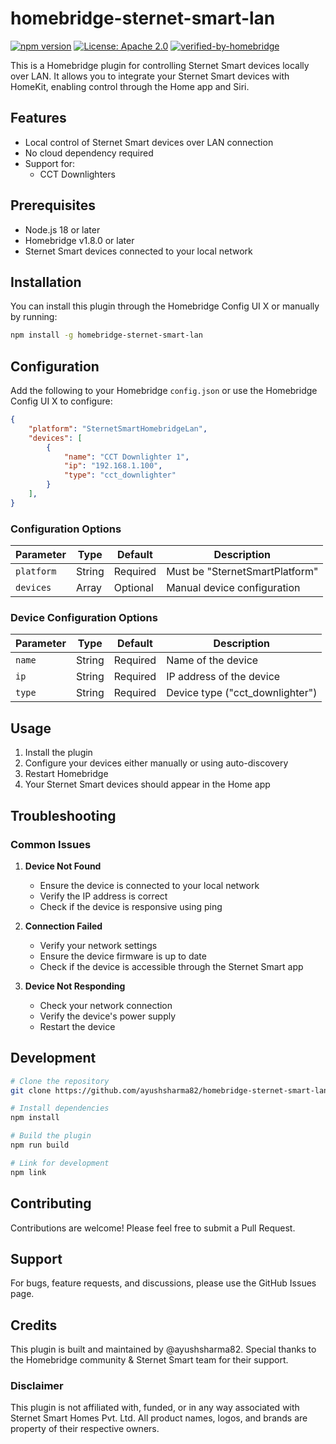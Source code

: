 # homebridge-sternet-smart-lan

[![npm version](https://badge.fury.io/js/homebridge-sternet-smart-lan.svg)](https://badge.fury.io/js/homebridge-sternet-smart-lan)
[![License: Apache 2.0](https://img.shields.io/badge/License-Apache%202.0-yellow.svg)](https://opensource.org/licenses/Apache-2.0)
[![verified-by-homebridge](https://badgen.net/badge/homebridge/verified/purple)](https://github.com/homebridge/homebridge/wiki/Verified-Plugins)

This is a Homebridge plugin for controlling Sternet Smart devices locally over LAN. It allows you to integrate your Sternet Smart devices with HomeKit, enabling control through the Home app and Siri.

## Features

- Local control of Sternet Smart devices over LAN connection
- No cloud dependency required
- Support for:
  - CCT Downlighters

## Prerequisites

- Node.js 18 or later
- Homebridge v1.8.0 or later
- Sternet Smart devices connected to your local network

## Installation

You can install this plugin through the Homebridge Config UI X or manually by running:

```bash
npm install -g homebridge-sternet-smart-lan
```

## Configuration

Add the following to your Homebridge `config.json` or use the Homebridge Config UI X to configure:

```json
{
    "platform": "SternetSmartHomebridgeLan",
    "devices": [
        {
            "name": "CCT Downlighter 1",
            "ip": "192.168.1.100",
            "type": "cct_downlighter"
        }
    ],
}
```

### Configuration Options

| Parameter | Type | Default | Description |
|-----------|------|---------|-------------|
| `platform` | String | Required | Must be "SternetSmartPlatform" |
| `devices` | Array | Optional | Manual device configuration |

### Device Configuration Options

| Parameter | Type | Default | Description |
|-----------|------|---------|-------------|
| `name` | String | Required | Name of the device |
| `ip` | String | Required | IP address of the device |
| `type` | String | Required | Device type ("cct_downlighter") |

## Usage

1. Install the plugin
2. Configure your devices either manually or using auto-discovery
3. Restart Homebridge
4. Your Sternet Smart devices should appear in the Home app

## Troubleshooting

### Common Issues

1. **Device Not Found**
   - Ensure the device is connected to your local network
   - Verify the IP address is correct
   - Check if the device is responsive using ping

2. **Connection Failed**
   - Verify your network settings
   - Ensure the device firmware is up to date
   - Check if the device is accessible through the Sternet Smart app

3. **Device Not Responding**
   - Check your network connection
   - Verify the device's power supply
   - Restart the device

## Development

```bash
# Clone the repository
git clone https://github.com/ayushsharma82/homebridge-sternet-smart-lan.git

# Install dependencies
npm install

# Build the plugin
npm run build

# Link for development
npm link
```

## Contributing

Contributions are welcome! Please feel free to submit a Pull Request.

## Support

For bugs, feature requests, and discussions, please use the GitHub Issues page.

## Credits

This plugin is built and maintained by @ayushsharma82. Special thanks to the Homebridge community & Sternet Smart team for their support.

### Disclaimer

This plugin is not affiliated with, funded, or in any way associated with Sternet Smart Homes Pvt. Ltd. All product names, logos, and brands are property of their respective owners.
